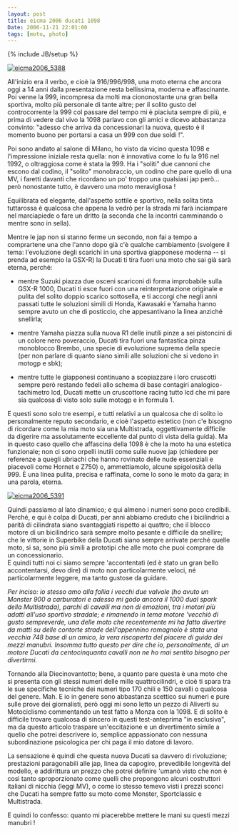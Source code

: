 ```yaml
---
layout: post
title: eicma 2006 ducati 1098
Date: 2006-11-21 22:01:00
tags: [moto, photo]
---
```

{% include JB/setup %} 

[![eicma2006_5388](http://static.flickr.com/116/303111355_b9b0319121_m.jpg)](http://www.flickr.com/photos/aadm/303111355/)  
  
All'inizio era il verbo, e cioè la 916/996/998, una moto eterna che ancora oggi a 14 anni dalla presentazione resta bellissima, moderna e affascinante. Poi venne la 999, incompresa da molti ma ciononostante una gran bella sportiva, molto più personale di tante altre; per il solito gusto del controcorrente la 999 col passare del tempo mi è piaciuta sempre di più, e prima di vedere dal vivo la 1098 parlavo con gli amici e dicevo abbastanza convinto: "adesso che arriva da concessionari la nuova, questo è il momento buono per portarsi a casa un 999 con due soldi !".  
  
Poi sono andato al salone di Milano, ho visto da vicino questa 1098 e l'impressione iniziale resta quella: non è innovativa come lo fu la 916 nel 1992, o oltraggiosa come è stata la 999. Ha i "soliti" due cannoni che escono dal codino, il "solito" monobraccio, un codino che pare quello di una MV, i faretti davanti che ricordano un po' troppo una qualsiasi jap però... però nonostante tutto, è davvero una moto meravigliosa !
  
Equilibrata ed elegante, dall'aspetto sottile e sportivo, nella solita tinta tuttarossa è qualcosa che appena la vedrò per la strada mi farà inciampare nel marciapiede o fare un dritto (a seconda che la incontri camminando o mentre sono in sella).  

Mentre le jap non si stanno ferme un secondo, non fai a tempo a comprartene una che l'anno dopo già c'è qualche cambiamento (svolgere il tema: l'evoluzione degli scarichi in una sportiva giapponese moderna -- si prenda ad esempio la GSX-R) la Ducati ti tira fuori una moto che sai già sarà eterna, perché:  
  

  * mentre Suzuki piazza due osceni scariconi di forma improbabile sulla GSX-R 1000, Ducati ti esce fuori con una reinterpretazione originale e pulita del solito doppio scarico sottosella, e ti accorgi che negli anni passati tutte le soluzioni simili di Honda, Kawasaki e Yamaha hanno sempre avuto un che di posticcio, che appesantivano la linea anziché snellirla;
  

  * mentre Yamaha piazza sulla nuova R1 delle inutili pinze a sei pistoncini di un colore nero poveraccio, Ducati tira fuori una fantastica pinza monoblocco Brembo, una specie di evoluzione suprema della specie (per non parlare di quanto siano simili alle soluzioni che si vedono in motogp e sbk);
  

  * mentre tutte le giapponesi continuano a scopiazzare i loro cruscotti sempre però restando fedeli allo schema di base contagiri analogico-tachimetro lcd, Ducati mette un cruscottone racing tutto lcd che mi pare sia qualcosa di visto solo sulle motogp e in formula 1.
  
  
E questi sono solo tre esempi, e tutti relativi a un qualcosa che di solito io personalmente reputo secondario, e cioè l'aspetto estetico (non c'e bisogno di ricordare come la mia moto sia una Multistrada, oggettivamente difficile da digerire ma assolutamente eccellente dal punto di vista della guida). Ma in questo caso quello che affascina della 1098 è che la moto ha una estetica funzionale; non ci sono orpelli inutili come sulle nuove jap (chiedere per referenze a quegli ubriachi che hanno rovinato delle nude essenziali e piacevoli come Hornet e Z750) o, ammettiamolo, alcune spigolosità della 999. È una linea pulita, precisa e raffinata, come lo sono le moto da gara; in una parola, eterna.  
  
[![eicma2006_5391](http://static.flickr.com/101/303111600_fad241193f_m.jpg)](http://www.flickr.com/photos/aadm/303111600/)  
  
Quindi passiamo al lato dinamico; e qui almeno i numeri sono poco credibili.  
Perché, e qui è colpa di Ducati, per anni abbiamo creduto che i bicilindrici a parità di cilindrata siano svantaggiati rispetto ai quattro; che il blocco motore di un bicilindrico sarà sempre molto pesante e difficile da snellire; che le vittorie in Superbike della Ducati siano sempre arrivate perché quelle moto, si sa, sono più simili a prototipi che alle moto che puoi comprare da un concessionario.  
E quindi tutti noi ci siamo sempre 'accontentatì (ed è stato un gran bello accontentarsi, devo dire) di moto non particolarmente veloci, né particolarmente leggere, ma tanto gustose da guidare.  


_Per inciso: io stesso amo alla follia i vecchi due valvole (ho avuto un Monster 900 a carburatori e adesso mi godo ancora il 1000 dual spark della Multistrada), parchi di cavalli ma non di emozioni, tra i motori più adatti all'uso sportivo stradale; e rimanendo in tema motore 'vecchiò di gusto sempreverde, una delle moto che recentemente mi ha fatto divertire da matti su delle contorte strade dell'appennino romagnolo è stata una vecchia 748 base di un amico, la vera riscoperta del piacere di guida dei mezzi manubri. Insomma tutto questo per dire che io, personalmente, di un motore Ducati da centocinquanta cavalli non ne ho mai sentito bisogno per divertirmi._

  
Tornando alla Diecinovantotto; bene, a quanto pare questa è una moto che si presenta con gli stessi numeri delle mille quattrocilindri, e cioè ti spara tra le sue specifiche tecniche dei numeri tipo 170 chili e 150 cavalli o qualcosa del genere. Mah. E io in genere sono abbastanza scettico sui numeri e pure sulle prove dei giornalisti, però oggi mi sono letto un pezzo di Aliverti su Motociclismo commentando un test fatto a Monza con la 1098. E di solito è difficile trovare qualcosa di sincero in questi test-anteprima "in esclusiva", ma da questo articolo traspare un'eccitazione e un divertimento simile a quello che potrei descrivere io, semplice appassionato con nessuna subordinazione psicologica per chi paga il mio datore di lavoro.  
  
La sensazione è quindi che questa nuova Ducati sa davvero di rivoluzione; prestazioni paragonabili alle jap, linea da capogiro, prevedibile longevità del modello, e addirittura un prezzo che potrei definire 'umanò visto che non è così tanto sproporzionato come quelli che propongono alcuni costruttori italiani di nicchia (leggi MV), o come io stesso temevo visti i prezzi sconci che Ducati ha sempre fatto su moto come Monster, Sportclassic e Multistrada.  
  
E quindi lo confesso: quanto mi piacerebbe mettere le mani su questi mezzi manubri ! 

